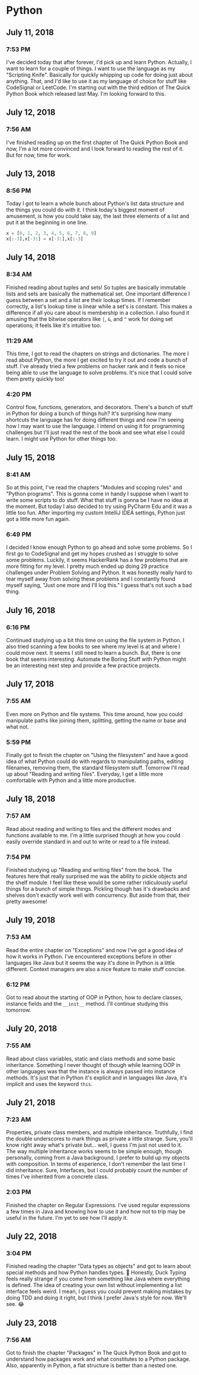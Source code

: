 # Python

## July 11, 2018

### 7:53 PM

I've decided today that after forever, I'd pick up and learn Python. Actually, I want to learn for a couple of things. I want to use the language as my "Scripting Knife". Basically for quickly whipping up code for doing just about anything. That, and I'd like to use it as my language of choice for stuff like CodeSignal or LeetCode. I'm starting out with the third edition of The Quick Python Book which released last May. I'm looking forward to this.

## July 12, 2018

### 7:56 AM

I've finished reading up on the first chapter of The Quick Python Book and now, I'm a lot more convinced and I look forward to reading the rest of it. But for now, time for work.

## July 13, 2018

### 8:56 PM

Today I got to learn a whole bunch about Python's list data structure and the things you could do with it. I think today's biggest moment of amusement, is how you could take say, the last three elements of a list and put it at the beginning in one line.

```py
x = [0, 1, 2, 3, 4, 5, 6, 7, 8, 9]
x[:-3],x[-3:] = x[-3:],x[:-3]
```

## July 14, 2018

### 8:34 AM

Finished reading about tuples and sets! So tuples are basically immutable lists and sets are basically the mathematical set. One important difference I guess between a set and a list are their lookup times. If I remember correctly, a list's lookup time is linear while a set's is constant. This makes a difference if all you care about is membership in a collection. I also found it amusing that the bitwise operators like `|`, `&`, and `^` work for doing set operations; it feels like it's intuitive too.

### 11:29 AM

This time, I got to read the chapters on strings and dictionaries. The more I read about Python, the more I get excited to try it out and code a bunch of stuff. I've already tried a few problems on hacker rank and it feels so nice being able to use the language to solve problems. It's nice that I could solve them pretty quickly too!

### 4:20 PM

Control flow, functions, generators, and decorators. There's a bunch of stuff in Python for doing a bunch of things huh? It's surprising how many shortcuts the language has for doing different things and now I'm seeing how I may want to use the language. I intend on using it for programming challenges but I'll just read the rest of the book and see what else I could learn. I might use Python for other things too.

## July 15, 2018

### 8:41 AM

So at this point, I've read the chapters "Modules and scoping rules" and "Python programs". This is gonna come in handy I suppose when I want to write some scripts to do stuff. What that stuff is gonna be I have no idea at the moment. But today I also decided to try using PyCharm Edu and it was a little too fun. After importing my custom IntelliJ IDEA settings, Python just got a little more fun again.

### 6:49 PM

I decided I know enough Python to go ahead and solve some problems. So I first go to CodeSignal and get my hopes crushed as I struggle to solve some problems. Luckily, it seems HackerRank has a few problems that are more fitting for my level. I pretty much ended up doing 29 practice challenges under Problem Solving and Python. It was honestly really hard to tear myself away from solving these problems and I constantly found myself saying, "Just one more and I'll log this." I guess that's not such a bad thing.

## July 16, 2018

### 6:16 PM

Continued studying up a bit this time on using the file system in Python. I also tried scanning a few books to see where my level is at and where I could move next. It seems I still need to learn a bunch. But, there is one book that seems interesting. Automate the Boring Stuff with Python might be an interesting next step and provide a few practice projects.

## July 17, 2018

### 7:55 AM

Even more on Python and file systems. This time around, how you could manipulate paths like joining them, splitting, getting the name or base and what not.

### 5:59 PM

Finally got to finish the chapter on "Using the filesystem" and have a good idea of what Python could do with regards to manipulating paths, editing filenames, removing them, the standard filesystem stuff. Tomorrow I'll read up about "Reading and writing files". Everyday, I get a little more comfortable with Python and a little more productive.

## July 18, 2018

### 7:57 AM

Read about reading and writing to files and the different modes and functions available to me. I'm a little surprised though at how you could easily override standard in and out to write or read to a file instead. 

### 7:54 PM

Finished studying up "Reading and writing files" from the book. The features here that really surprised me was the ability to pickle objects and the shelf module. I feel like these would be some rather ridiculously useful things for a bunch of simple things. Pickling though has it's drawbacks and shelves don't exactly work well with concurrency. But aside from that, their pretty awesome!

## July 19, 2018

### 7:53 AM

Read the entire chapter on "Exceptions" and now I've got a good idea of how it works in Python. I've encountered exceptions before in other languages like Java but it seems the way it's done in Python is a little different. Context managers are also a nice feature to make stuff concise. 

### 6:12 PM

Got to read about the starting of OOP in Python, how to declare classes, instance fields and the `__init__` method. I'll continue studying this tomorrow.

## July 20, 2018

### 7:55 AM

Read about class variables, static and class methods and some basic inheritance. Something I never thought of though while learning OOP in other languages was that the instance is always passed into instance methods. It's just that in Python it's explicit and in languages like Java, it's implicit and uses the keyword `this`.

## July 21, 2018

### 7:23 AM

Properties, private class members, and multiple inheritance.  Truthfully, I find the double underscores to mark things as private a little strange. Sure, you'll know right away what's private but... well, I guess I'm just not used to it. The way multiple inheritance works seems to be simple enough, though personally, coming from a Java background, I prefer to build up my objects with composition. In terms of experience, I don't remember the last time I did inheritance. Sure, Interfaces, but I could probably count the number of times I've inherited from a concrete class.

### 2:03 PM

Finished the chapter on Regular Expressions. I've used regular expressions a few times in Java and knowing how to use it and how not to trip may be useful in the future. I'm yet to see how I'll apply it.

## July 22, 2018

### 3:04 PM

Finished reading the chapter "Data types as objects" and got to learn about special methods and how Python handles types. 🦆 Honestly, Duck Typing feels really strange if you come from something like Java where everything is defined. The idea of creating your own list without implementing a list interface feels weird. I mean, I guess you could prevent making mistakes by doing TDD and doing it right, but I think I prefer Java's style for now. We'll see. 😂

## July 23, 2018

### 7:56 AM

Got to finish the chapter "Packages" in The Quick Python Book and got to understand how packages work and what constitutes to a Python package. Also, apparently in Python, a flat structure is better than a nested one.